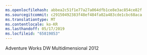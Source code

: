 ```yaml
---
ms.openlocfilehash: abbea2c51f1e77a27a064dfb1ce8e3ac854ce82f
ms.sourcegitcommit: c29150492383f48ef484fa02a483cde1cbc68aca
ms.translationtype: MT
ms.contentlocale: ko-KR
ms.lasthandoff: 05/17/2019
ms.locfileid: "65819853"
---
```

Adventure Works DW Multidimensional 2012
